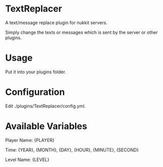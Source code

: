 # TextReplacer
A text/message replace plugin for nukkit servers.

Simply change the texts or messages which is sent by the server or other plugins.

# Usage
Put it into your plugins folder.

# Configuration
Edit ./plugins/TextReplacer/config.yml.

# Available Variables
Player Name: {PLAYER}

Time: {YEAR}, {MONTH}, {DAY}, {HOUR}, {MINUTE}, {SECOND}

Level Name: {LEVEL}

